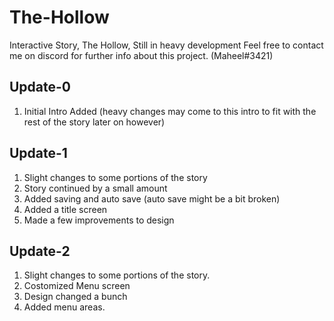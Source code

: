 # The-Hollow
Interactive Story, The Hollow, Still in heavy development
Feel free to contact me on discord for further info about this project. (Maheel#3421)

## Update-0

1. Initial Intro Added (heavy changes may come to this intro to fit with the rest of the story later on however)

## Update-1

1. Slight changes to some portions of the story
2. Story continued by a small amount
3. Added saving and auto save (auto save might be a bit broken)
4. Added a title screen
5. Made a few improvements to design

## Update-2

1. Slight changes to some portions of the story.
2. Costomized Menu screen
3. Design changed a bunch
4. Added menu areas.
